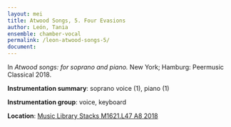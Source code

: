 ```yaml
---
layout: mei
title: Atwood Songs, 5. Four Evasions
author: León, Tania
ensemble: chamber-vocal
permalink: /leon-atwood-songs-5/
document: 
---
```


In *Atwood songs: for soprano and piano.* New York; Hamburg: Peermusic Classical 2018.

**Instrumentation summary**: soprano voice (1), piano (1) 

**Instrumentation group**: voice, keyboard

**Location**: <a href="https://tufts.primo.exlibrisgroup.com/permalink/01TUN_INST/1kc9gia/alma991018215939203851" target="_blank">Music Library Stacks M1621.L47 A8 2018</a>